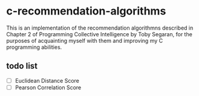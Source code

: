 # c-recommendation-algorithms

This is an implementation of the recommendation algorithmns described in Chapter 2 of Programming Collective Intelligence by Toby Segaran, for the purposes of acquainting myself with them and improving my C programming abilities.

## todo list

- [ ] Euclidean Distance Score
- [ ] Pearson Correlation Score